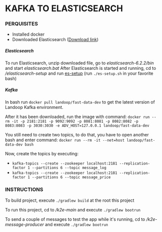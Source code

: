 # KAFKA TO ELASTICSEARCH

### PERQUISITES
 - Installed docker
 - Downloaded Elasticsearch ([Download link](https://www.elastic.co/downloads/past-releases/elasticsearch-6-2-2))

##### Elasticsearch
To run Elasticsearch, unzip downloaded file, go to *elasticsearch-6.2.2/bin* and start *elasticsearch.bat*
After Elasticsearch is started and running, cd to */elasticsearch-setup* and run [es-setup](elasticsearch-setup/es-setup.sh) (run ```./es-setup.sh``` in your favorite bash)

##### Kafka
In bash run ```docker pull landoop/fast-data-dev``` to get the latest version of Landoop Kafka environment.

After it has been downloaded, run the image with command: ```docker run --rm -it -p 2181:2181 -p 9092:9092 -p 8081:8081 -p 8082:8082 -p 8083:8083 -p 3030:3030 -e ADV_HOST=127.0.0.1 landoop/fast-data-dev```

You still need to create two topics, to do that, you have to open another bash and enter command: ```docker run --rm -it --net=host landoop/fast-data-dev bash```

Now, create the topics by executing: 
- ```kafka-topics --create --zookeeper localhost:2181 --replication-factor 1 --partitions 6 --topic message_log```
- ```kafka-topics --create --zookeeper localhost:2181 --replication-factor 1 --partitions 6 --topic message_price```

### INSTRUCTIONS
To build project, execute ```./gradlew build``` at the root this project

To run this project, cd to */k2e-main* and execute ```./gradlew bootrun```

To send a couple of messages to test the app while it's running, cd to */k2e-message-producer* and execute ```./gradlew bootrun```